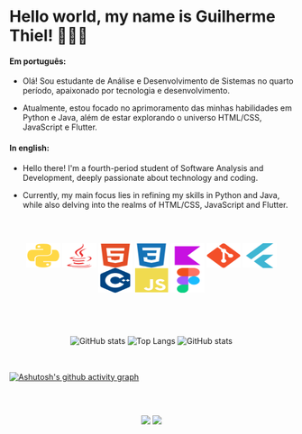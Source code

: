# Hello world, my name is Guilherme Thiel! 🙋🏻‍♂️

#### Em português:

* Olá! Sou estudante de Análise e Desenvolvimento de Sistemas no quarto período, apaixonado por tecnologia e desenvolvimento.

* Atualmente, estou focado no aprimoramento das minhas habilidades em Python e Java, além de estar explorando o universo HTML/CSS, JavaScript e Flutter. 

#### In english:

* Hello there! I'm a fourth-period student of Software Analysis and Development, deeply passionate about technology and coding. 

* Currently, my main focus lies in refining my skills in Python and Java, while also delving into the realms of HTML/CSS, JavaScript and Flutter.

## 

<div align="center">
  <br><p align="center">
    <div style="display: inline_block" gap="10">
      <img align="center" alt="python" height="44" width="60" src="https://raw.githubusercontent.com/devicons/devicon/master/icons/python/python-plain.svg">
      <img align="center" alt="java" height="44" width="60" src="https://raw.githubusercontent.com/devicons/devicon/master/icons/java/java-plain.svg">
      <img align="center" alt="HTML" height="44" width="60" src="https://raw.githubusercontent.com/devicons/devicon/master/icons/html5/html5-plain.svg">
      <img align="center" alt="CSS" height="44" width="60" src="https://raw.githubusercontent.com/devicons/devicon/master/icons/css3/css3-plain.svg">
      <img align="center" alt="kotlin" height="44" width="60" src="https://raw.githubusercontent.com/devicons/devicon/master/icons/kotlin/kotlin-plain.svg">
      <img align="center" alt="git" height="44" width="60" src="https://raw.githubusercontent.com/devicons/devicon/master/icons/git/git-plain.svg">
      <img align="center" alt="flutter" height="44" width="60" src="https://raw.githubusercontent.com/devicons/devicon/master/icons/flutter/flutter-plain.svg">
      <img align="center" alt="cplusplus" height="44" width="60" src="https://raw.githubusercontent.com/devicons/devicon/master/icons/cplusplus/cplusplus-plain.svg">
      <img align="center" alt="javascript" height="44" width="60" src="https://raw.githubusercontent.com/devicons/devicon/master/icons/javascript/javascript-plain.svg">
<!--       <img align="center" alt="qt" height="40" width="60" src="https://raw.githubusercontent.com/devicons/devicon/master/icons/qt/qt-original.svg"> -->
      <img align="center" alt="figma" height="44" width="60" src="https://raw.githubusercontent.com/devicons/devicon/master/icons/figma/figma-original.svg">
<!--       <img align="center" alt="canva" height="40" width="60" src="https://raw.githubusercontent.com/devicons/devicon/master/icons/canva/canva-original.svg"> -->
    </div>
  <br>
</div>

##

<div align="center">
  <br><p align="centre">
    <div style="display: inline_block">
      <img src="https://github-readme-stats.vercel.app/api?username=ThielG&theme=vision-friendly-dark&show_icons=true" alt="GitHub stats" />
      <img width="318px" src="https://github-readme-stats.vercel.app/api/top-langs/?username=ThielG&theme=vision-friendly-dark&layout=donut" alt="Top Langs" />
      <img src="https://github-readme-streak-stats.herokuapp.com/?user=ThielG&theme=vision-friendly-dark&show_icons=true" alt="GitHub stats" />
    </div>
  </br>
</div>

##

[![Ashutosh's github activity graph](https://github-readme-activity-graph.vercel.app/graph?username=ThielG&theme=react-dark)](https://github.com/ashutosh00710/github-readme-activity-graph)

##

<div align="center">
  <p align="center">
    <br>
      <div style="display: inline-block;">
        <img src="https://github-readme-stats.vercel.app/api/pin/?username=ThielG&theme=vision-friendly-dark&repo=Biblio" />
        <img src="https://github-readme-stats.vercel.app/api/pin/?username=ThielG&theme=vision-friendly-dark&repo=Projeto_Final_Programacao_Orientada_a_Objetos_Java" />
      </div>
    <br>
  </p>
</div>
